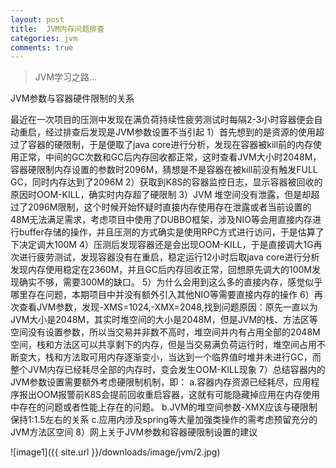 ```yaml
---
layout: post
title:  JVM内存问题排查
categories: jvm
comments: true
---
```

>JVM学习之路...

JVM参数与容器硬件限制的关系

最近在一次项目的压测中发现在满负荷持续性疲劳测试时每隔2-3小时容器便会自动重启，经过排查后发现是JVM参数设置不当引起
1）首先想到的是资源的使用超过了容器的硬限制，于是便取了java core进行分析，发现在容器被kill前的内存使用正常，中间的GC次数和GC后内存回收都正常，这时查看JVM大小时2048M，容器硬限制内存设置的参数时2096M，猜想是不是容器在被kill前没有触发FULL GC，同时内存达到了2096M
2）获取到K8S的容器监控日志，显示容器被回收的原因时OOM-KILL，确实时内存超了硬限制
3）JVM 堆空间没有泄露，但是却超过了2096M限制，这个时候开始怀疑时直接内存使用存在泄露或者当前设置的48M无法满足需求，考虑项目中使用了DUBBO框架，涉及NIO等会用直接内存进行buffer存储的操作，并且压测的方式确实是使用RPC方式进行访问，于是估算了下决定调大100M
4）压测后发现容器还是会出现OOM-KILL，于是直接调大1G再次进行疲劳测试，发现容器没有在重启，稳定运行12小时后取java core进行分析发现内存使用稳定在2360M，并且GC后内存回收正常，回想原先调大的100M发现确实不够，需要300M的缺口。
5）为什么会用到这么多的直接内存，感觉似乎哪里存在问题，本期项目中并没有额外引入其他NIO等需要直接内存的操作
6）再次查看JVM参数，发现-XMS=1024,-XMX=2048,找到问题原因：原先一直以为JVM大小是2048M，其实时堆空间的大小是2048M，但是JVM的栈、方法区等空间没有设置参数，所以当交易并非数不高时，堆空间并内有占用全部的2048M空间，栈和方法区可以共享剩下的内存，但是当交易满负荷运行时，堆空间占用不断变大，栈和方法取可用内存逐渐变小，当达到一个临界值时堆并未进行GC，而整个JVM内存已经耗尽全部的内存时，变会发生OOM-KILL现象
7）总结容器内的JVM参数设置需要额外考虑硬限制机制，即：
   a.容器内存资源已经耗尽，应用程序报出OOM报警前K8S会提前回收重启容器，这就有可能隐藏掉应用在内存使用中存在的问题或者性能上存在的问题。
   b.JVM的堆空间参数-XMX应该与硬限制保持1:1.5左右的关系
   c.应用内涉及spring等大量加强类操作的需考虑预留充分的JVM方法区空间
8）网上关于JVM参数和容器硬限制设置的建议

![image1]({{ site.url }}/downloads/image/jvm/2.jpg)

